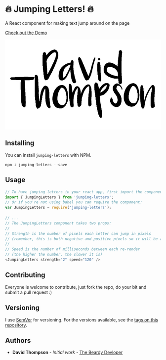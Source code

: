 # :fire: Jumping Letters! :fire:

A React component for making text jump around on the page

[Check out the Demo](https://ysdexlic.github.io/jumping-letters-demo)

![Example](https://raw.githubusercontent.com/ysdexlic/ysdexlic.github.io/master/style/images/name.gif)


## Installing

You can install `jumping-letters` with NPM.

```
npm i jumping-letters --save
```

## Usage

```js
// To have jumping letters in your react app, first import the component:
import { JumpingLetters } from 'jumping-letters';
// Or if you're not using babel you can require the component:
var JumpingLetters = require('jumping-letters');

// ...
// The JumpingLetters component takes two props:
//
// Strength is the number of pixels each letter can jump in pixels
// (remember, this is both negative and positive pixels so it will be able to jump 4 pixels)
//
// Speed is the number of milliseconds between each re-render
// (the higher the number, the slower it is)
<JumpingLetters strength="2" speed="120" />
```

## Contributing

Everyone is welcome to contribute, just fork the repo, do your bit and submit a pull request :)

## Versioning

I use [SemVer](http://semver.org/) for versioning. For the versions available, see the [tags on this repository](https://github.com/ysdexlic/jumping-letters/tags).

## Authors

* **David Thompson** - *Initial work* - [The Beardy Devloper](https://thebeardydeveloper.com)
